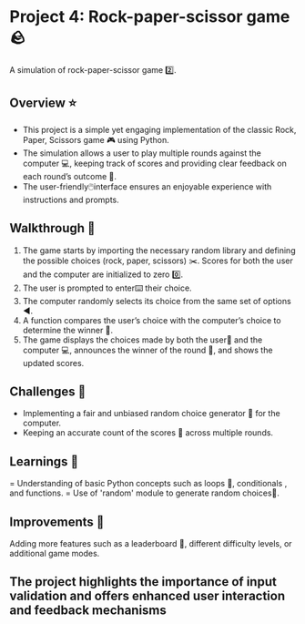 # Project 4: Rock-paper-scissor game 🪨
A simulation of rock-paper-scissor game 2️⃣.
##  Overview ⭐
* This project is a simple yet engaging implementation of the classic Rock, Paper, Scissors game 🎮 using Python. 
* The simulation allows a user to play multiple rounds against the computer 💻, keeping track of scores and providing clear feedback on each round’s outcome 🔢.
* The user-friendly🖱️interface ensures an enjoyable experience with instructions and prompts.
## Walkthrough 🚶
1. The game starts by importing the necessary random library and defining the possible choices (rock, paper, scissors) ✂️. Scores for both the user and the computer are initialized to zero 0️⃣.
2. The user is prompted to enter⌨️ their choice.
3. The computer randomly selects its choice from the same set of options ◀️.
4. A function compares the user’s choice with the computer’s choice to determine the winner 🥇.
5. The game displays the choices made by both the user👱 and the computer 💻, announces the winner of the round 🥇, and shows the updated scores.
## Challenges 🤔
* Implementing a fair and unbiased random choice generator 🎲 for the computer.
* Keeping an accurate count of the scores 🧮 across multiple rounds.
## Learnings 📑
= Understanding of basic Python concepts such as loops 🔁, conditionals , and functions.
= Use of 'random' module to generate random choices🎲.
## Improvements 📓
Adding more features such as a leaderboard 🏅, different difficulty levels, or additional game modes.
##  The project highlights the importance of  input validation and offers enhanced user interaction and feedback mechanisms
